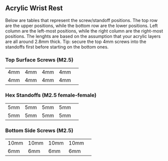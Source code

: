 ## Acrylic Wrist Rest
Below are tables that represent the screw/standoff positions.  The top row are the upper positions, while the bottom row are the lower positions.  Left column are the left-most positions, while the right column are the right-most positions. The lenghts are based on the assumption that your acrylic layers are all around 2.8mm thick. Tip: secure the top 4mm screws into the standoffs first before starting on the bottom ones.

### Top Surface Screws (M2.5)
| | | | | |
|-|-|-|-|-|
| 4mm | 4mm | 4mm | 4mm |
| 4mm | 4mm | 4mm | 4mm |

### Hex Standoffs (M2.5 female-female)
| | | | | |
|-|-|-|-|-|
| 5mm | 5mm | 5mm | 5mm |
| 5mm | 5mm | 5mm | 5mm |

### Bottom Side Screws (M2.5)
| | | | | |
|-|-|-|-|-|
| 10mm | 10mm | 10mm | 10mm |
|  6mm |  6mm |  6mm |  6mm |
